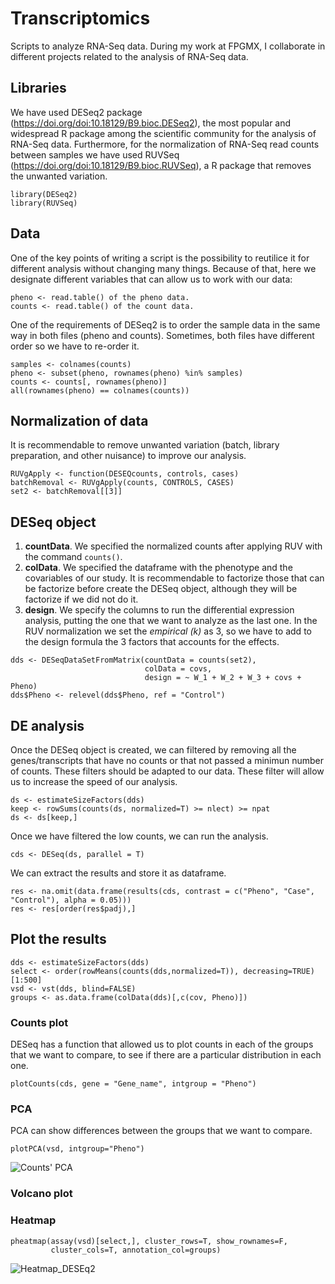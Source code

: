 # Transcriptomics
Scripts to analyze RNA-Seq data. During my work at FPGMX, I collaborate in different projects related to the analysis of RNA-Seq data.

## Libraries
We have used DESeq2 package (https://doi.org/doi:10.18129/B9.bioc.DESeq2), the most popular and widespread R package among the scientific community for the analysis of RNA-Seq data. Furthermore, for the normalization of RNA-Seq read counts between samples we have used RUVSeq (https://doi.org/doi:10.18129/B9.bioc.RUVSeq), a R package that removes the unwanted variation.

```
library(DESeq2)
library(RUVSeq)
```

## Data
One of the key points of writing a script is the possibility to reutilice it for different analysis without changing many things. Because of that, here we designate different variables that can allow us to work with our data:

```
pheno <- read.table() of the pheno data.
counts <- read.table() of the count data.
```
One of the requirements of DESeq2 is to order the sample data in the same way in both files (pheno and counts). Sometimes, both files have different order so we have to re-order it.

```
samples <- colnames(counts)
pheno <- subset(pheno, rownames(pheno) %in% samples)
counts <- counts[, rownames(pheno)]
all(rownames(pheno) == colnames(counts))
```

## Normalization of data
It is recommendable to remove unwanted variation (batch, library preparation, and other nuisance) to improve our analysis.
```
RUVgApply <- function(DESEQcounts, controls, cases)
batchRemoval <- RUVgApply(counts, CONTROLS, CASES)  
set2 <- batchRemoval[[3]]
```

## DESeq object
1. **countData**. We specified the normalized counts after applying RUV with the command `counts()`.
2. **colData**. We specified the dataframe with the phenotype and the covariables of our study. It is recommendable to factorize those that can be factorize before create the DESeq object, although they will be factorize if we did not do it.
3. **design**. We specify the columns to run the differential expression analysis, putting the one that we want to analyze as the last one. In the RUV normalization we set the *empirical (k)* as 3, so we have to add to the design formula the 3 factors that accounts for the effects.
```
dds <- DESeqDataSetFromMatrix(countData = counts(set2),
                              colData = covs,
                              design = ~ W_1 + W_2 + W_3 + covs + Pheno)
dds$Pheno <- relevel(dds$Pheno, ref = "Control")
```

## DE analysis
Once the DESeq object is created, we can filtered by removing all the genes/transcripts that have no counts or that not passed a minimun number of counts. These filters should be adapted to our data. These filter will allow us to increase the speed of our analysis.
```
ds <- estimateSizeFactors(dds)
keep <- rowSums(counts(ds, normalized=T) >= nlect) >= npat
ds <- ds[keep,]
```
Once we have filtered the low counts, we can run the analysis.
```
cds <- DESeq(ds, parallel = T)
```
We can extract the results and store it as dataframe. 
```
res <- na.omit(data.frame(results(cds, contrast = c("Pheno", "Case", "Control"), alpha = 0.05)))
res <- res[order(res$padj),]
```

## Plot the results

```
dds <- estimateSizeFactors(dds)
select <- order(rowMeans(counts(dds,normalized=T)), decreasing=TRUE)[1:500]
vsd <- vst(dds, blind=FALSE)
groups <- as.data.frame(colData(dds)[,c(cov, Pheno)])
```

### Counts plot
DESeq has a function that allowed us to plot counts in each of the groups that we want to compare, to see if there are a particular distribution in each one.
```
plotCounts(cds, gene = "Gene_name", intgroup = "Pheno")
```

### PCA
PCA can show differences between the groups that we want to compare.
```
plotPCA(vsd, intgroup="Pheno")
```
![Counts' PCA](https://i.stack.imgur.com/txw4G.png)
### Volcano plot


### Heatmap
```
pheatmap(assay(vsd)[select,], cluster_rows=T, show_rownames=F,
         cluster_cols=T, annotation_col=groups)
```
![Heatmap_DESEq2](https://i.ibb.co/DLkYDF3/Biostar-heatmap.png)
